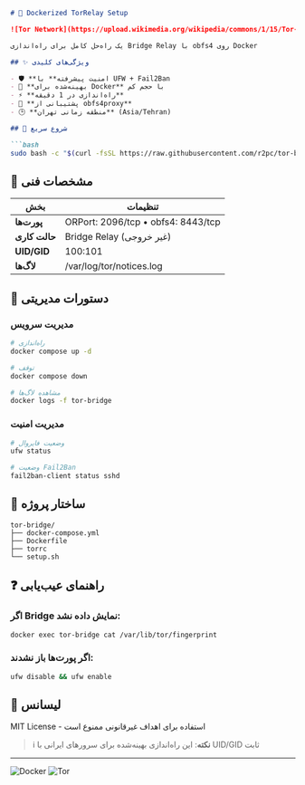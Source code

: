 ```markdown
# 🌉 Dockerized TorRelay Setup

![Tor Network](https://upload.wikimedia.org/wikipedia/commons/1/15/Tor-logo-2011-flat.svg)

یک راه‌حل کامل برای راه‌اندازی Bridge Relay با obfs4 روی Docker

## ✨ ویژگی‌های کلیدی

- 🛡️ **امنیت پیشرفته** با UFW + Fail2Ban
- 🐳 **بهینه‌شده برای Docker** با حجم کم
- ⚡ **راه‌اندازی در 1 دقیقه**
- 📡 **پشتیبانی از obfs4proxy**
- 🕒 **منطقه زمانی تهران** (Asia/Tehran)

## 🚀 شروع سریع

```bash
sudo bash -c "$(curl -fsSL https://raw.githubusercontent.com/r2pc/tor-bridge/main/setup.sh)"
```

## 📌 مشخصات فنی

| بخش | تنظیمات |
|------|---------|
| **پورت‌ها** | ORPort: 2096/tcp • obfs4: 8443/tcp |
| **حالت کاری** | Bridge Relay (غیر خروجی) |
| **UID/GID** | 100:101 |
| **لاگ‌ها** | /var/log/tor/notices.log |

## 🔧 دستورات مدیریتی

### مدیریت سرویس
```bash
# راه‌اندازی
docker compose up -d

# توقف
docker compose down

# مشاهده لاگ‌ها
docker logs -f tor-bridge
```

### مدیریت امنیت
```bash
# وضعیت فایروال
ufw status

# وضعیت Fail2Ban
fail2ban-client status sshd
```

## 📂 ساختار پروژه
```
tor-bridge/
├── docker-compose.yml
├── Dockerfile
├── torrc
└── setup.sh
```

## ❓ راهنمای عیب‌یابی

### اگر Bridge نمایش داده نشد:
```bash
docker exec tor-bridge cat /var/lib/tor/fingerprint
```

### اگر پورت‌ها باز نشدند:
```bash
ufw disable && ufw enable
```

## 📜 لیسانس
MIT License - استفاده برای اهداف غیرقانونی ممنوع است

> ℹ️ **نکته**: این راه‌اندازی بهینه‌شده برای سرورهای ایرانی با UID/GID ثابت

---

![Docker](https://img.shields.io/badge/Docker-2496ED?style=for-the-badge&logo=docker&logoColor=white)
![Tor](https://img.shields.io/badge/Tor-7D4698?style=for-the-badge&logo=Tor-Browser&logoColor=white)
```
